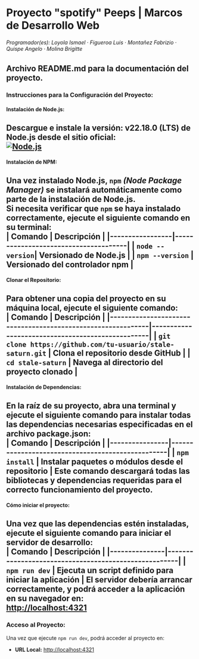# Proyecto "spotify" Peeps | Marcos de Desarrollo Web  
###### Programador(es): Loyola Ismael · Figueroa Luis · Montañez Fabrizio · Quispe Angelo · Molina Brigitte  
Archivo **README.md** para la documentación del proyecto.  
---
### Instrucciones para la Configuración del Proyecto:
#### Instalación de Node.js:  
Descargue e instale la versión: **v22.18.0 (LTS)** de **Node.js** desde el sitio oficial:  
[![Node.js](https://img.shields.io/badge/Node.js-Download-green?logo=node.js)](https://nodejs.org/es/download)  
---
#### Instalación de NPM:  
Una vez instalado **Node.js**, `npm` *(Node Package Manager)* se instalará automáticamente como parte de la instalación de **Node.js**.  
Si necesita verificar que `npm` se haya instalado correctamente, ejecute el siguiente comando en su terminal:  
| Comando         | Descripción                          |
|-----------------|--------------------------------------|
| `node --version`| Versionado de Node.js                |
| `npm --version` | Versionado del controlador npm       |
---
#### Clonar el Repositorio:  
Para obtener una copia del proyecto en su máquina local, ejecute el siguiente comando:  
| Comando                                                     | Descripción                                      |
|-------------------------------------------------------------|--------------------------------------------------|
| `git clone https://github.com/tu-usuario/stale-saturn.git` | Clona el repositorio desde GitHub               |
| `cd stale-saturn`                                           | Navega al directorio del proyecto clonado       |
---
#### Instalación de Dependencias:  
En la raíz de su proyecto, abra una terminal y ejecute el siguiente comando para instalar todas las dependencias necesarias especificadas en el archivo **package.json**:  
| Comando        | Descripción                                      |
|----------------|--------------------------------------------------|
| `npm install`  | Instalar paquetes o módulos desde el repositorio |
Este comando descargará todas las bibliotecas y dependencias requeridas para el correcto funcionamiento del proyecto.
---
#### Cómo iniciar el proyecto:  
Una vez que las dependencias estén instaladas, ejecute el siguiente comando para iniciar el servidor de desarrollo:  
| Comando       | Descripción                                          |
|---------------|------------------------------------------------------|
| `npm run dev` | Ejecuta un script definido para iniciar la aplicación |
El servidor debería arrancar correctamente, y podrá acceder a la aplicación en su navegador en:  
 [http://localhost:4321](http://localhost:4321)  
---
### Acceso al Proyecto:
Una vez que ejecute `npm run dev`, podrá acceder al proyecto en:
- **URL Local:** [http://localhost:4321](http://localhost:4321)
